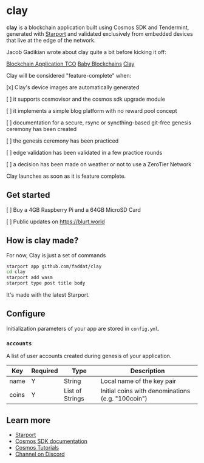 # clay

**clay** is a blockchain application built using Cosmos SDK and Tendermint, generated with [Starport](https://github.com/tendermint/starport) and validated exclusively from embedded devices that live at the edge of the network.

Jacob Gadikian wrote about clay quite a bit before kicking it off:

[Blockchain Application TCO](https://blurt.world/blurt/@jacobgadikian/blockchain-application-tco)
[Baby Blockchains](https://github.com/regen-network/cosmosd/issues/17)
[Clay](https://blurt.world/blurt/@jacobgadikian/clay)

Clay will be considered "feature-complete" when:

[x] Clay's device images are automatically generated

[ ] it supports cosmovisor and the cosmos sdk upgrade module

[ ] it implements a simple blog platform with no reward pool concept

[ ] documentation for a secure, rsync or syncthing-based git-free genesis ceremony has been created

[ ] the genesis ceremony has been practiced

[ ] edge validation has been validated in a few practice rounds

[ ] a decision has been made on weather or not to use a ZeroTier Network

Clay launches as soon as it is feature complete.


## Get started

[ ] Buy a 4GB Raspberry Pi and a 64GB MicroSD Card

[ ] Public updates on https://blurt.world


## How is clay made?

For now, Clay is just a set of commands

```bash
starport app github.com/faddat/clay
cd clay
starport add wasm
starport type post title body
```

It's made with the latest Starport.

## Configure

Initialization parameters of your app are stored in `config.yml`.

### `accounts`

A list of user accounts created during genesis of your application.

| Key   | Required | Type            | Description                                       |
| ----- | -------- | --------------- | ------------------------------------------------- |
| name  | Y        | String          | Local name of the key pair                        |
| coins | Y        | List of Strings | Initial coins with denominations (e.g. "100coin") |

## Learn more

- [Starport](https://github.com/tendermint/starport)
- [Cosmos SDK documentation](https://docs.cosmos.network)
- [Cosmos Tutorials](https://tutorials.cosmos.network)
- [Channel on Discord](https://discord.gg/W8trcGV)
